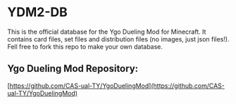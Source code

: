 # YDM2-DB
This is the official database for the Ygo Dueling Mod for Minecraft. It contains card files, set files and distribution files (no images, just json files!). Fell free to fork this repo to make your own database.
## Ygo Dueling Mod Repository:
[https://github.com/CAS-ual-TY/YgoDuelingMod](https://github.com/CAS-ual-TY/YgoDuelingMod)
